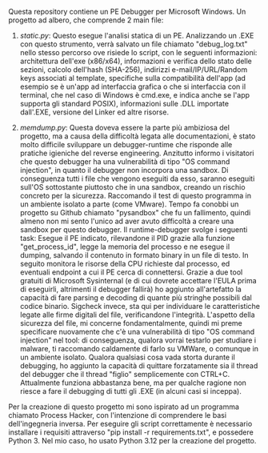 Questa repository contiene un PE Debugger per Microsoft Windows. Un progetto ad albero, che comprende 2 main file:

1. *static.py*: Questo esegue l'analisi statica di un PE. Analizzando un .EXE con questo strumento, verrà salvato un file chiamato "debug_log.txt" nello stesso percorso ove risiede lo script, con le seguenti informazioni: architettura dell'exe (x86/x64), informazioni e verifica dello stato delle sezioni, calcolo dell'hash (SHA-256), indirizzi e-mail/IP/URL/Random keys associati al template, specifiche sulla compatibilità dell'app (ad esempio se è un'app ad interfaccia grafica o che si interfaccia con il terminal, che nel caso di Windows è cmd.exe, e indica anche se l'app supporta gli standard POSIX), informazioni sulle .DLL importate dall'.EXE, versione del Linker ed altre risorse.

2. *memdump.py*: Questa doveva essere la parte più ambiziosa del progetto, ma a causa della difficoltà legata alle documentazioni, è stato molto difficile sviluppare un debugger-runtime che risponde alle pratiche igieniche del reverse engineering. Anzitutto informo i visitatori che questo debugger ha una vulnerabilità di tipo "OS command injection", in quanto il debugger non incorpora una sandbox. Di conseguenza tutti i file che vengono eseguiti da esso, saranno eseguiti sull'OS sottostante piuttosto che in una sandbox, creando un rischio concreto per la sicurezza. Raccomando il test di questo programma in un ambiente isolato a parte (come VMware). Tempo fa conobbi un progetto su Github chiamato "pysandbox" che fu un fallimento, quindi almeno non mi sento l'unico ad aver avuto difficoltà a creare una sandbox per questo debugger. Il runtime-debugger svolge i seguenti task: Esegue il PE indicato, rilevandone il PID grazie alla funzione "get_process_id", legge la memoria del processo e ne esegue il dumping, salvando il contenuto in formato binary in un file di testo. In seguito monitora le risorse della CPU richieste dal processo, ed eventuali endpoint a cui il PE cerca di connettersi. Grazie a due tool gratuiti di Microsoft Sysinternal (e di cui dovrete accettare l'EULA prima di eseguirli, altrimenti il debugger fallirà) ho aggiunto all'artefatto la capacità di fare parsing e decoding di quante più stringhe possibili dal codice binario. Sigcheck invece, sta qui per individuare le caratteristiche legate alle firme digitali del file, verificandone l'integrità. L'aspetto della sicurezza del file, mi concerne fondamentalmente, quindi mi preme specificare nuovamente che c'è una vulnerabilità di tipo "OS command injection" nel tool: di conseguenza, qualora vorrai testarlo per studiare i malware, ti raccomando caldamente di farlo su VMWare, o comunque in un ambiente isolato. Qualora qualsiasi cosa vada storta durante il debugging, ho aggiunto la capacità di quittare forzatamente sia il thread del debugger che il thread "figlio" semplicemente con CTRL+C. Attualmente funziona abbastanza bene, ma per qualche ragione non riesce a fare il debugging di tutti gli .EXE (in alcuni casi si inceppa).

Per la creazione di questo progetto mi sono ispirato ad un programma chiamato Process Hacker, con l'intenzione di comprendere le basi dell'ingegneria inversa. Per eseguire gli script correttamente è necessario installare i requisiti attraverso "pip install -r requirements.txt", e possedere Python 3. Nel mio caso, ho usato Python 3.12 per la creazione del progetto.
